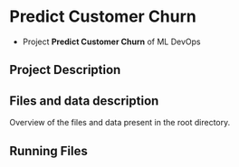 # Predict Customer Churn

- Project **Predict Customer Churn** of ML DevOps 

## Project Description


## Files and data description
Overview of the files and data present in the root directory. 

## Running Files




